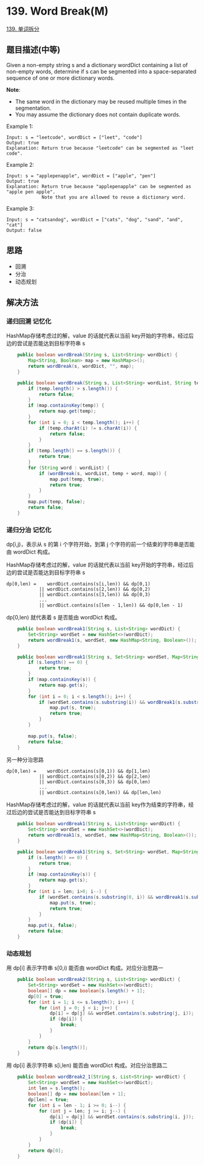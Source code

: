 # 139. Word Break(M)


[139. 单词拆分](https://leetcode-cn.com/problems/word-break/)


## 题目描述(中等)

Given a non-empty string s and a dictionary wordDict containing a list of non-empty words, determine if s can be segmented into a space-separated sequence of one or more dictionary words.

**Note**:

- The same word in the dictionary may be reused multiple times in the segmentation.
- You may assume the dictionary does not contain duplicate words.

Example 1:
```
Input: s = "leetcode", wordDict = ["leet", "code"]
Output: true
Explanation: Return true because "leetcode" can be segmented as "leet code".
```
Example 2:
```
Input: s = "applepenapple", wordDict = ["apple", "pen"]
Output: true
Explanation: Return true because "applepenapple" can be segmented as "apple pen apple".
             Note that you are allowed to reuse a dictionary word.
```
Example 3:
```
Input: s = "catsandog", wordDict = ["cats", "dog", "sand", "and", "cat"]
Output: false
```

## 思路

- 回溯
- 分治
- 动态规划

## 解决方法



### 递归回溯 记忆化

HashMap存储考虑过的解，value 的话就代表以当前 key开始的字符串，经过后边的尝试是否能达到目标字符串 s


```java
    public boolean wordBreak(String s, List<String> wordDict) {
        Map<String, Boolean> map = new HashMap<>();
        return wordBreak(s, wordDict, "", map);
    }

    public boolean wordBreak(String s, List<String> wordList, String temp, Map<String, Boolean> map) {
        if (temp.length() > s.length()) {
            return false;
        }
        if (map.containsKey(temp)) {
            return map.get(temp);
        }
        for (int i = 0; i < temp.length(); i++) {
            if (temp.charAt(i) != s.charAt(i)) {
                return false;
            }
        }
        if (temp.length() == s.length()) {
            return true;
        }
        for (String word : wordList) {
            if (wordBreak(s, wordList, temp + word, map)) {
                map.put(temp, true);
                return true;
            }
        }
        map.put(temp, false);
        return false;
    }
```

### 递归分治 记忆化

dp[i,j)，表示从 s 的第 i 个字符开始，到第 j 个字符的前一个结束的字符串是否能由 wordDict 构成。

HashMap存储考虑过的解，value 的话就代表以当前 key开始的字符串，经过后边的尝试是否能达到目标字符串 s



```
dp[0,len) =    wordDict.contains(s[i,len)) && dp[0,1)
            || wordDict.contains(s[2,len)) && dp[0,2)
            || wordDict.contains(s[3,len)) && dp[0,3)   
            ...
            || wordDict.contains(s[len - 1,len)) && dp[0,len - 1)

```
dp[0,len) 就代表着 s 是否能由 wordDict 构成。

```java
    public boolean wordBreak1(String s, List<String> wordDict) {
        Set<String> wordSet = new HashSet<>(wordDict);
        return wordBreak1(s, wordSet, new HashMap<String, Boolean>());
    }

    public boolean wordBreak1(String s, Set<String> wordSet, Map<String, Boolean> map) {
        if (s.length() == 0) {
            return true;
        }
        if (map.containsKey(s)) {
            return map.get(s);
        }
        for (int i = 0; i < s.length(); i++) {
            if (wordSet.contains(s.substring(i)) && wordBreak1(s.substring(0, i), wordSet, map)) {
                map.put(s, true);
                return true;
            }
        }
        
        map.put(s, false);
        return false;
    }
```

另一种分治思路

```
dp[0,len) =    wordDict.contains(s[0,1)) && dp[1,len)
            || wordDict.contains(s[0,2)) && dp[2,len)
            || wordDict.contains(s[0,3)) && dp[0,len)
            ...
            || wordDict.contains(s[0,len)) && dp[len,len)

```

HashMap存储考虑过的解，value 的话就代表以当前 key作为结束的字符串，经过后边的尝试是否能达到目标字符串 s




```java
    public boolean wordBreak1(String s, List<String> wordDict) {
        Set<String> wordSet = new HashSet<>(wordDict);
        return wordBreak1(s, wordSet, new HashMap<String, Boolean>());
    }

    public boolean wordBreak1(String s, Set<String> wordSet, Map<String, Boolean> map) {
        if (s.length() == 0) {
            return true;
        }
        if (map.containsKey(s)) {
            return map.get(s);
        }
        for (int i = len; i>0; i--) {
            if (wordSet.contains(s.substring(0, i)) && wordBreak1(s.substring(i), wordSet, map)) {
                map.put(s, true);
                return true;
            }
        }
        map.put(s, false);
        return false;
    }

```


### 动态规划

用 dp[i] 表示字符串 s[0,i) 能否由 wordDict 构成。对应分治思路一

```java
    public boolean wordBreak2(String s, List<String> wordDict) {
        Set<String> wordSet = new HashSet<>(wordDict);
        boolean[] dp = new boolean[s.length() + 1];
        dp[0] = true;
        for (int i = 1; i <= s.length(); i++) {
            for (int j = 0; j < i; j++) {
                dp[i] = dp[j] && wordSet.contains(s.substring(j, i));
                if (dp[i]) {
                    break;
                }
            }
        }
        return dp[s.length()];
    }

```

用 dp[i] 表示字符串 s[i,len) 能否由 wordDict 构成。对应分治思路二

```java
    public boolean wordBreak2_1(String s, List<String> wordDict) {
        Set<String> wordSet = new HashSet<>(wordDict);
        int len = s.length();
        boolean[] dp = new boolean[len + 1];
        dp[len] = true;
        for (int i = len - 1; i >= 0; i--) {
            for (int j = len; j >= i; j--) {
                dp[i] = dp[j] && wordSet.contains(s.substring(i, j));
                if (dp[i]) {
                    break;
                }
            }
        }
        return dp[0];
    }
```



